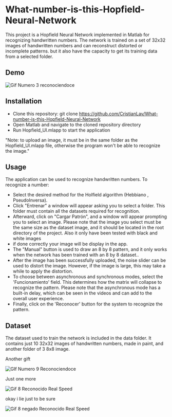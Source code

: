 # What-number-is-this-Hopfield-Neural-Network

This project is a Hopfield Neural Network implemented in Matlab for recognizing handwritten numbers. The network is trained on a set of 32x32 images of handwritten numbers and can reconstruct distorted or incomplete patterns. but it also have the capacity to get its training data from a selected folder.

## Demo
![Gif Numero 3 reconociendoce](https://user-images.githubusercontent.com/107207740/234096137-c1c36f81-5785-4186-a909-e1ad89e70cae.gif)

## Installation
* Clone this repository: git clone https://github.com/CristianLav/What-number-is-this-Hopfield-Neural-Network
* Open Matlab and navigate to the cloned repository directory
* Run Hopfield_UI.mlapp to start the application

"Note: to upload an image, it must be in the same folder as the Hopfield_UI.mlapp file, otherwise the program won't be able to recognize the image."

## Usage
The application can be used to recognize handwritten numbers. To recognize a number:

* Select the desired method for the Holfield algorithm (Hebbiano , PseudoInversa).
* Click "Entrenar" a window will appear asking you to select a folder. This folder must contain all the datasets required for recognition.
* Afterward, click on "Cargar Patrón", and a window will appear prompting you to select an image. Please note that the image you select must be the same size as the dataset image, and it should be located in the root directory of the project. Also it only have been tested  with black and white images
* if done correctly your image will be display in the app.
* The "Manual" button is used to draw an 8 by 8 pattern, and it only works when the network has been trained with an 8 by 8 dataset..
* After the image has been successfully uploaded, the noise slider can be used to distort the image. However, if the image is large, this may take a while to apply the distortion.
* To choose between asynchronous and synchronous modes, select the 'Funcionamiento' field. This determines how the matrix will collapse to recognize the pattern. Please note that the asynchronous mode has a built-in delay, which can be seen in the videos and can add to the overall user experience.
* Finally, click on the 'Reconocer' button for the system to recognize the pattern.


## Dataset
The dataset used to train the network is included in the data folder. It contains just 10 32x32 images of handwritten numbers, made in paint, and another folder of 3 8x8 image.



Another gift

![GIf Numero 9 Reconociendoce](https://user-images.githubusercontent.com/107207740/234096168-26965786-6d25-41b4-9bfa-427dd9eb7c57.gif)


Just one more

![Gif 8 Reconocido Real Speed](https://user-images.githubusercontent.com/107207740/234096234-99618923-5a4c-4e4d-a24d-40c81501cd37.gif)


okay i lie just to be sure

![Gif 8 negado Reconocido Real Speed](https://user-images.githubusercontent.com/107207740/234096296-b8d66ab3-cefb-4586-b0be-f1e55839c91a.gif)
